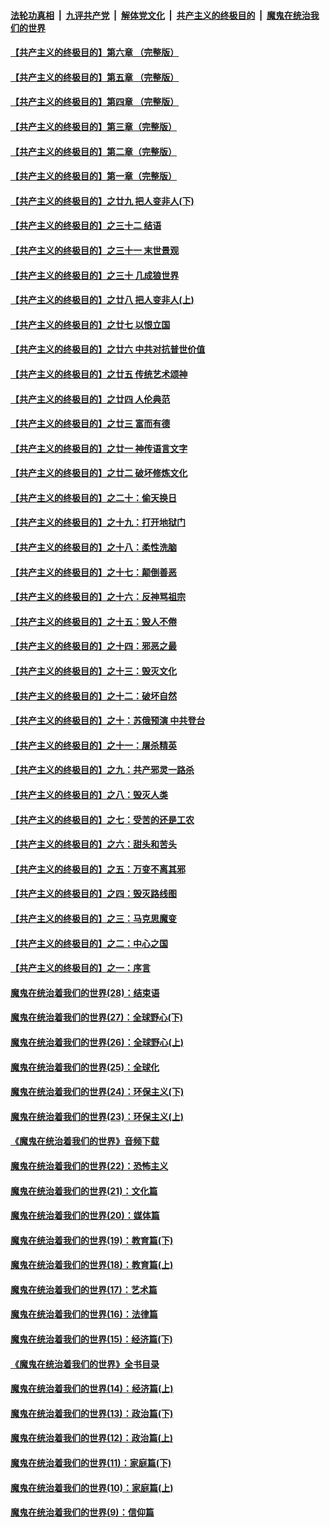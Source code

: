 ####  [法轮功真相](../../../../basic/blob/master/README.md?t=04090901) &nbsp;|&nbsp; [九评共产党](../../../../9ping.md/blob/master/README.md?t=04090901) &nbsp;|&nbsp; [解体党文化](../../../../jtdwh.md/blob/master/README.md?t=04090901)  &nbsp;|&nbsp; [共产主义的终极目的](../../../../gczydzjmd.md/blob/master/README.md?t=04090901) &nbsp;|&nbsp; [魔鬼在统治我们的世界](../../../../mgztzwmdsj.md/blob/master/README.md?t=04090901) 

#### [【共产主义的终极目的】第六章 （完整版）](../pages/nsc422/n11428913.md?t=04090901) 

#### [【共产主义的终极目的】第五章 （完整版）](../pages/nsc422/n11428912.md?t=04090901) 

#### [【共产主义的终极目的】第四章 （完整版）](../pages/nsc422/n11428907.md?t=04090901) 

#### [【共产主义的终极目的】第三章（完整版）](../pages/nsc422/n11428848.md?t=04090901) 

#### [【共产主义的终极目的】第二章（完整版）](../pages/nsc422/n11428831.md?t=04090901) 

#### [【共产主义的终极目的】第一章（完整版）](../pages/nsc422/n11417651.md?t=04090901) 

#### [【共产主义的终极目的】之廿九 把人变非人(下)](../pages/nsc422/n11344140.md?t=04090901) 

#### [【共产主义的终极目的】之三十二 结语](../pages/nsc422/n11360535.md?t=04090901) 

#### [【共产主义的终极目的】之三十一 末世景观](../pages/nsc422/n11351129.md?t=04090901) 

#### [【共产主义的终极目的】之三十 几成狼世界](../pages/nsc422/n11348280.md?t=04090901) 

#### [【共产主义的终极目的】之廿八 把人变非人(上)](../pages/nsc422/n11340492.md?t=04090901) 

#### [【共产主义的终极目的】之廿七 以恨立国](../pages/nsc422/n11336944.md?t=04090901) 

#### [【共产主义的终极目的】之廿六 中共对抗普世价值](../pages/nsc422/n11324785.md?t=04090901) 

#### [【共产主义的终极目的】之廿五 传统艺术颂神](../pages/nsc422/n11296396.md?t=04090901) 

#### [【共产主义的终极目的】之廿四 人伦典范](../pages/nsc422/n11296397.md?t=04090901) 

#### [【共产主义的终极目的】之廿三 富而有德](../pages/nsc422/n11283598.md?t=04090901) 

#### [【共产主义的终极目的】之廿一 神传语言文字](../pages/nsc422/n11263265.md?t=04090901) 

#### [【共产主义的终极目的】之廿二 破坏修炼文化](../pages/nsc422/n11245728.md?t=04090901) 

#### [【共产主义的终极目的】之二十：偷天换日](../pages/nsc422/n11238846.md?t=04090901) 

#### [【共产主义的终极目的】之十九：打开地狱门](../pages/nsc422/n11206376.md?t=04090901) 

#### [【共产主义的终极目的】之十八：柔性洗脑](../pages/nsc422/n11199994.md?t=04090901) 

#### [【共产主义的终极目的】之十七：颠倒善恶](../pages/nsc422/n11179782.md?t=04090901) 

#### [【共产主义的终极目的】之十六：反神骂祖宗](../pages/nsc422/n11166798.md?t=04090901) 

#### [【共产主义的终极目的】之十五：毁人不倦](../pages/nsc422/n11166792.md?t=04090901) 

#### [【共产主义的终极目的】之十四：邪恶之最](../pages/nsc422/n11150249.md?t=04090901) 

#### [【共产主义的终极目的】之十三：毁灭文化](../pages/nsc422/n11135227.md?t=04090901) 

#### [【共产主义的终极目的】之十二：破坏自然](../pages/nsc422/n11135214.md?t=04090901) 

#### [【共产主义的终极目的】之十：苏俄预演 中共登台](../pages/nsc422/n11118424.md?t=04090901) 

#### [【共产主义的终极目的】之十一：屠杀精英](../pages/nsc422/n11118442.md?t=04090901) 

#### [【共产主义的终极目的】之九：共产邪灵一路杀](../pages/nsc422/n11114139.md?t=04090901) 

#### [【共产主义的终极目的】之八：毁灭人类](../pages/nsc422/n11108503.md?t=04090901) 

#### [【共产主义的终极目的】之七：受苦的还是工农](../pages/nsc422/n11101809.md?t=04090901) 

#### [【共产主义的终极目的】之六：甜头和苦头](../pages/nsc422/n11096971.md?t=04090901) 

#### [【共产主义的终极目的】之五：万变不离其邪](../pages/nsc422/n11091285.md?t=04090901) 

#### [【共产主义的终极目的】之四：毁灭路线图](../pages/nsc422/n11086284.md?t=04090901) 

#### [【共产主义的终极目的】之三：马克思魔变](../pages/nsc422/n11061941.md?t=04090901) 

#### [【共产主义的终极目的】之二：中心之国](../pages/nsc422/n11047728.md?t=04090901) 

#### [【共产主义的终极目的】之一：序言](../pages/nsc422/n11086077.md?t=04090901) 

#### [魔鬼在统治着我们的世界(28)：结束语](../pages/nsc422/n10936246.md?t=04090901) 

#### [魔鬼在统治着我们的世界(27)：全球野心(下)](../pages/nsc422/n10928319.md?t=04090901) 

#### [魔鬼在统治着我们的世界(26)：全球野心(上)](../pages/nsc422/n10900318.md?t=04090901) 

#### [魔鬼在统治着我们的世界(25)：全球化](../pages/nsc422/n10788205.md?t=04090901) 

#### [魔鬼在统治着我们的世界(24)：环保主义(下)](../pages/nsc422/n10695307.md?t=04090901) 

#### [魔鬼在统治着我们的世界(23)：环保主义(上)](../pages/nsc422/n10688613.md?t=04090901) 

#### [《魔鬼在统治着我们的世界》音频下载](../pages/nsc422/n10635553.md?t=04090901) 

#### [魔鬼在统治着我们的世界(22)：恐怖主义](../pages/nsc422/n10614727.md?t=04090901) 

#### [魔鬼在统治着我们的世界(21)：文化篇](../pages/nsc422/n10597706.md?t=04090901) 

#### [魔鬼在统治着我们的世界(20)：媒体篇](../pages/nsc422/n10586579.md?t=04090901) 

#### [魔鬼在统治着我们的世界(19)：教育篇(下)](../pages/nsc422/n10564808.md?t=04090901) 

#### [魔鬼在统治着我们的世界(18)：教育篇(上)](../pages/nsc422/n10526970.md?t=04090901) 

#### [魔鬼在统治着我们的世界(17)：艺术篇](../pages/nsc422/n10499093.md?t=04090901) 

#### [魔鬼在统治着我们的世界(16)：法律篇](../pages/nsc422/n10485969.md?t=04090901) 

#### [魔鬼在统治着我们的世界(15)：经济篇(下)](../pages/nsc422/n10469975.md?t=04090901) 

#### [《魔鬼在统治着我们的世界》全书目录](../pages/nsc422/n10464261.md?t=04090901) 

#### [魔鬼在统治着我们的世界(14)：经济篇(上)](../pages/nsc422/n10457370.md?t=04090901) 

#### [魔鬼在统治着我们的世界(13)：政治篇(下)](../pages/nsc422/n10448270.md?t=04090901) 

#### [魔鬼在统治着我们的世界(12)：政治篇(上)](../pages/nsc422/n10444576.md?t=04090901) 

#### [魔鬼在统治着我们的世界(11)：家庭篇(下)](../pages/nsc422/n10440961.md?t=04090901) 

#### [魔鬼在统治着我们的世界(10)：家庭篇(上)](../pages/nsc422/n10435448.md?t=04090901) 

#### [魔鬼在统治着我们的世界(9)：信仰篇](../pages/nsc422/n10432159.md?t=04090901) 

